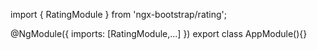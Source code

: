 import { RatingModule } from 'ngx-bootstrap/rating';

@NgModule({
  imports: [RatingModule,...]
})
export class AppModule(){}
